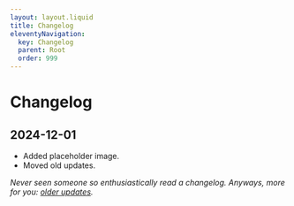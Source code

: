 ```yaml
---
layout: layout.liquid
title: Changelog
eleventyNavigation:
  key: Changelog
  parent: Root
  order: 999
---
```


# Changelog

## 2024-12-01

- Added placeholder image.
- Moved old updates.

*Never seen someone so enthusiastically read a changelog. Anyways, more for you: [older updates](old/).*
